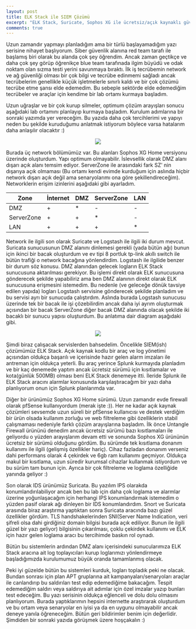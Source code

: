```yaml
---
layout: post
title: ELK Stack ile SIEM Çözümü
excerpt: "ELK Stack, Suricate, Sophos XG ile ücretsiz/açık kaynaklı güvenlik çözümleri"
comments: true
---
```

Uzun zamandır yapmayı planladığım ama bir türlü başlayamadığım yazı serisine nihayet başlıyorum. Siber güvenlik alanına red team tarafı ile başlamış biri olarak bu alanda çok şey öğrendim. Ancak zaman geçtikçe ve daha çok şey görüp öğrenikçe blue team tarafınada ilgim büyüdü ve odak noktam olan sızma testi yerini savunmaya bıraktı. İlk iş tecrübemin network ve ağ güvenliği olması bir çok bilgi ve tecrübe edinmemi sağladı ancak tecrübelerim genellikle küçük işletmelerle sınırlı kaldı ve bir çok çözümü tecrübe etme şansı elde edemedim. Bu sebeple sektörde elde edemediğim tecrübeler ve araçlar için kendime bir lab ortamı kurmaya başladım.  

Uzun uğraşlar ve bir çok kurup silmeler, optimum çözüm arayışları sonucu aşağıdaki lab ortamını planlayıp kurmaya başladım. Kurulum adımlarına bir sonraki yazımda yer vereceğim. Bu yazıda daha çok tercihlerimi ve yapıyı neden bu şekilde kuruduğumu anlatmak istiyorum böylece varsa hatalarım daha anlaşılır olacaktır :)  

<div style="text-align:center"><img src="/img/SIEM_Lab_Diagram.png" /></div>  

Burada üç network bölümümüz var. Bu alanları Sophos XG Home versiyonu üzerinde oluşturdum. Yapı optimum olmayabilir. İslevsellik olarak DMZ alanı dışarı açık alanı temsim ediyor. ServerZone ile arasındaki fark SZ' nin dışarıya açık olmaması (Bu ortamı kendi evimde kurduğum için aslında hiçbir network dışarı açık değil ama senaryolarımı ona göre şekillendireceğim). Networklerin erişim izinlerini aşağıdaki gibi ayarladım.    

| Zone          | İnternet | DMZ | ServerZone | LAN |
| ------------- | -------- | --- | ---------- | --- |
| DMZ           | +        | *   | -          | -   |
| ServerZone    | +        | +   | *          | -   |
| LAN           | +        | +   | +          | *   |  

Network ile ilgili son olarak Suricate ve Logstash ile ilgili iki durum mevcut. Suricata sunucusunun DMZ alanını dinlemesi gerekli (yada bütün ağı) bunun için ikinci bir bacak oluşturdum ve ev tipi 8 portluk tp-link akıllı switch ile bütün trafiği o network bacağına yönlendirdim. Logstash ile ilgilide benzer bir durum söz konusu. DMZ alanından gelecek logların ELK Stack sunucusuna aktarılması gerekiyor. Bu işlemi direkt olarak ELK sunucusuna gönderecek şekilde yapabiliriz ama ben DMZ alanının direkt olarak ELK sunucusuna erişmesini istemedim. Bu nedenle (ve geleceğe dönük tavsiye edilen yapıda) logları Logstash servisine gönderecek şekilde planladım ve bu servisi ayrı bir sunucuda çalıştırdım. Aslında burada Logstash sunucusu üzerinde tek bir bacak ile işi çözebilirdim ancak daha iyi ayrım oluşturmak açısından bir bacak ServerZone diğer bacak DMZ alanında olacak şekilde iki bacaklı bir sunucu yapısı oluşturdum. Bu anlatıma dair diagram aşağıdaki gibi.  

<div style="text-align:center"><img src="/img/ServerZone_Diagram.png" /></div>  

Şimdi biraz çalışacak servislerden bahsedelim. Öncelikle SIEM(ish) çözümümüz ELK Stack. Açık kaynak kodlu bir araç ve log yönetimi açısından oldukça başarılı ve içerisinde hazır gelen alarm imzaları ile antreman için oldukça yeterli. Bu araç yerince Splunk kurmayıda planladım ve bir kaç denemede yaptım ancak ücretsiz sürümü için kısıtlamalar ve kota(günlük 500MB) olması beni ELK Stack denemeye itti. İleride Splunk ile ELK Stack aracını alarmlar konusunda karşılaştıracağım bir yazı daha planlıyorum onun için Splunk planlarımda var.  

Diğer bir ürünümüz Sophos XG Home sürümü. Uzun zamandır evde firewall olarak pfSense kullanıyordum (merak işte :)). Her ne kadar açık kaynak çözümleri sevsemde uzun süreli bir pfSense kullanıcısı ve destek verdiğim bir ürün olsada kullanım zorluğu ve web filtreleme gibi özelliklerin stabil çalışmaması nedeniyle farklı çözüm arayışlarına başladım. İlk önce Untangle Firewall ürününü denedim ancak ücretsiz sürümü bazı kısıtlamaları ile geliyordu o yüzden arayışlarım devam etti ve sonunda Sophos XG ürününün ücretsiz bir sürümü olduğunu gördüm. Bu sürümde tek kısıtlama donanım kullanımı ile ilgili (gelişmiş özellikler hariç). Cihaz fazladan donanım verseniz dahi performans olarak 4 çekirdek ve 6gb ram kullanımı geçmiyor. Oldukça makul bir kısıtlama, uzun süredir kurumsal cihazlar kullanmak istiyordum ve bu sürüm tam bunun için. Ayrıca bir çok filtreleme ve loglama özelliğide yanında geliyor :)  

Son olarak IDS ürünümüz Suricata. Bu yazılım IPS olarakda konumlandırılabiliyor ancak ben bu lab için daha çok loglama ve alarmlar üzerine yoğunlaşacağım için herhangi IPS konumlandırmak istemedim o yüzden pasif olarak ağı dinleyen bir IDS konumlandırdım. Snort ve Suricata arasında biraz araştırma yaptıktan sonra Suricata aracında bazı güzel özellikler gördüm. TLS handshakelerinden SNI(Server Name Indication, veri şifreli olsa dahi girdiğiniz domain bilgisi burada açık ediliyor. Bunun ile ilgili güzel bir yazı geliyor) bilgisinin çıkarılması, çoklu çekirdek kullanımı ve ELK için hazır gelen loglama aracı bu tercihimde baskın rol oynadı.  

Bütün bu sistemlerin ardından DMZ alanı içerisindeki sunucularımıza ELK Stack aracına ait log toplayıcıları kurup loglarımızı yönlendirmeye başladığımızda kurulumumuz büyük oranda tamamlanmış olacak.  

Peki iyi güzelde bütün bu sistemleri kurduk, logları topladık peki ne olacak. Bundan sonrası için plan APT gruplarına ait kampanyaları/senaryoları araçlar ile canlandırıp bu saldırıları test edip edemediğime bakacağım. Tespit edemediğim saldırı veya saldırıya ait adımlar için özel imzalar yazıp bunları test edeceğim. Bu yazı serisinin oldukça eğlenceli ve dolu dolu olmasını planlıyorum. Burada yaptıklarımın hepsini internette araştırarak oluşturdum ve bu ortam veya senaryolar en iyisi ya da en uygunu olmayabilir ancak deneye yanıla öğreneceğim. Bütün geri bildirimler benim için değerlidir. Şimdiden bir sonraki yazıda görüşmek üzere hoşçakalın :)
